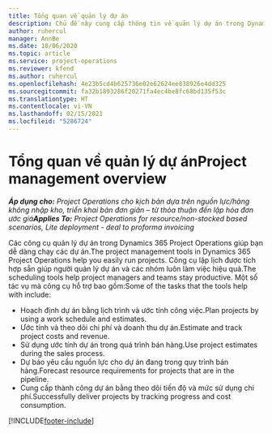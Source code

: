 ```yaml
---
title: Tổng quan về quản lý dự án
description: Chủ đề này cung cấp thông tin về quản lý dự án trong Dynamics 365 Project Operations.
author: ruhercul
manager: AnnBe
ms.date: 10/06/2020
ms.topic: article
ms.service: project-operations
ms.reviewer: kfend
ms.author: ruhercul
ms.openlocfilehash: 4e23b5cd4b625736e02e62624ee838926e4dd325
ms.sourcegitcommit: fa32b1893286f20271fa4ec4be8fc68bd135f53c
ms.translationtype: HT
ms.contentlocale: vi-VN
ms.lasthandoff: 02/15/2021
ms.locfileid: "5286724"
---
```

# <a name="project-management-overview"></a><span data-ttu-id="60274-103">Tổng quan về quản lý dự án</span><span class="sxs-lookup"><span data-stu-id="60274-103">Project management overview</span></span>

<span data-ttu-id="60274-104">_**Áp dụng cho:** Project Operations cho kịch bản dựa trên nguồn lực/hàng không nhập kho, triển khai bản đơn giản – từ thỏa thuận đến lập hóa đơn ước giá_</span><span class="sxs-lookup"><span data-stu-id="60274-104">_**Applies To:** Project Operations for resource/non-stocked based scenarios, Lite deployment - deal to proforma invoicing_</span></span>

<span data-ttu-id="60274-105">Các công cụ quản lý dự án trong Dynamics 365 Project Operations giúp bạn dễ dàng chạy các dự án.</span><span class="sxs-lookup"><span data-stu-id="60274-105">The project management tools in Dynamics 365 Project Operations help you easily run projects.</span></span> <span data-ttu-id="60274-106">Công cụ lập lịch được tích hợp sẵn giúp người quản lý dự án và các nhóm luôn làm việc hiệu quả.</span><span class="sxs-lookup"><span data-stu-id="60274-106">The scheduling tools help project managers and teams stay productive.</span></span> <span data-ttu-id="60274-107">Một số tác vụ mà công cụ hỗ trợ bao gồm:</span><span class="sxs-lookup"><span data-stu-id="60274-107">Some of the tasks that the tools help with include:</span></span>

- <span data-ttu-id="60274-108">Hoạch định dự án bằng lịch trình và ước tính công việc.</span><span class="sxs-lookup"><span data-stu-id="60274-108">Plan projects by using a work schedule and estimates.</span></span>
- <span data-ttu-id="60274-109">Ước tính và theo dõi chi phí và doanh thu dự án.</span><span class="sxs-lookup"><span data-stu-id="60274-109">Estimate and track project costs and revenue.</span></span>
- <span data-ttu-id="60274-110">Sử dụng ước tính dự án trong quá trình bán hàng.</span><span class="sxs-lookup"><span data-stu-id="60274-110">Use project estimates during the sales process.</span></span>
- <span data-ttu-id="60274-111">Dự báo yêu cầu nguồn lực cho dự án đang trong quy trình bán hàng.</span><span class="sxs-lookup"><span data-stu-id="60274-111">Forecast resource requirements for projects that are in the pipeline.</span></span>
- <span data-ttu-id="60274-112">Cung cấp thành công dự án bằng theo dõi tiến độ và mức sử dụng chi phí.</span><span class="sxs-lookup"><span data-stu-id="60274-112">Successfully deliver projects by tracking progress and cost consumption.</span></span>


[!INCLUDE[footer-include](../includes/footer-banner.md)]